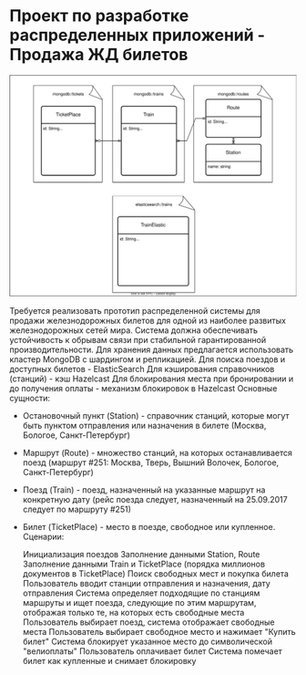 # Проект по разработке распределенных приложений - Продажа ЖД билетов

![ERD](src/main/resources/ERD.svg)


Требуется реализовать прототип распределенной системы для продажи железнодорожных билетов для одной из наиболее развитых железнодорожных сетей мира. Система должна обеспечивать устойчивость к обрывам связи при стабильной гарантированной производительности.
Для хранения данных предлагается использовать кластер MongoDB с шардингом и репликацией.
Для поиска поездов и доступных билетов - ElasticSearch
Для кэширования справочников (станций) - кэш Hazelcast
Для блокирования места при бронировании и до получения оплаты - механизм блокировок в Hazelcast
Основные сущности:
- Остановочный пункт (Station) - справочник станций, которые могут быть пунктом отправления или назначения в билете (Москва, Бологое, Санкт-Петербург)
- Маршрут (Route) - множество станций, на которых останавливается поезд (маршрут #251: Москва, Тверь, Вышний Волочек, Бологое, Санкт-Петербург)
- Поезд (Train) - поезд, назначенный на указанные маршрут на конкретную дату (рейс поезда следует, назначенный на 25.09.2017  следует по маршруту #251)
- Билет (TicketPlace) - место в поезде, свободное или купленное.
  Сценарии:

  Инициализация поездов
  Заполнение данными Station, Route
  Заполнение данными Train и TicketPlace (порядка миллионов документов в TicketPlace)
  Поиск свободных мест и покупка билета
  Пользователь вводит станции отправления и назначения, дату отправления
  Система определяет подходящие по станциям маршруты и ищет поезда, следующие по этим маршрутам, отображая только те, на которых есть свободные места
  Пользователь выбирает поезд, система отображает свободные места
  Пользователь выбирает свободное место и нажимает "Купить билет"
  Система блокирует указанное место до символической "велиоплаты"
  Пользователь оплачивает билет
  Система помечает билет как купленные и снимает блокировку